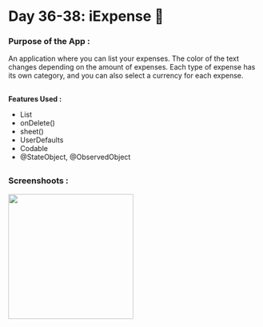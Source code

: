 # Day 36-38:  iExpense 📔

### Purpose of the App :

An application where you can list your expenses. The color of the text changes depending on the amount of expenses. Each type of expense has its own category, and you can also select a currency for each expense.

##

**Features Used :**
- List 
- onDelete()
- sheet() 
- UserDefaults 
- Codable
- @StateObject, @ObservedObject

##

### Screenshoots :

<img src="screenshot/iExpense.gif" width="250"/>
